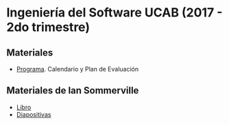 # Ingeniería del Software UCAB (2017 - 2do trimestre)

## Materiales

- [Programa](https://docs.google.com/spreadsheets/d/1Nx7RmA4BJczHQMguPSj09EBfksdrRqaU3OPakNYjNpM/edit?usp=sharing). Calendario y Plan de Evaluación


## Materiales de Ian Sommerville

- [Libro](https://drive.google.com/file/d/0B7_SWS8S_hooeTVhU19MdXE0T0E/view?usp=sharing) 
- [Diapositivas](https://es.slideshare.net/SE9?utm_campaign=profiletracking&utm_medium=sssite&utm_source=ssslideview) 
